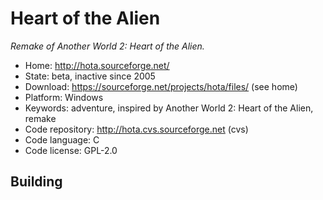 # Heart of the Alien

_Remake of Another World 2: Heart of the Alien._

- Home: http://hota.sourceforge.net/
- State: beta, inactive since 2005
- Download: https://sourceforge.net/projects/hota/files/ (see home)
- Platform: Windows
- Keywords: adventure, inspired by Another World 2: Heart of the Alien, remake
- Code repository: http://hota.cvs.sourceforge.net (cvs)
- Code language: C
- Code license: GPL-2.0

## Building
